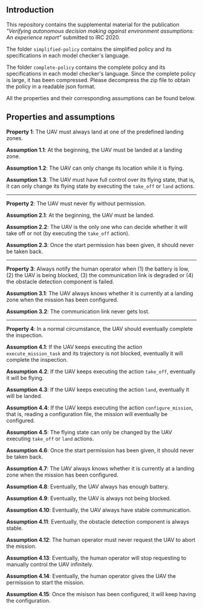 ## Introduction

This repository contains the supplemental material for the publication *"Verifying autonomous decision making against environment assumptions: An experience report"* submitted to IRC 2020.

The folder `simplified-policy` contains the simplified policy and its specifications in each model checker's language.

The folder `complete-policy` contains the complete policy and its specifications in each model checker's language. Since the complete policy is large, it has been compressed. Please decompress the zip file to obtain the policy in a readable json format.

All the properties and their corresponding assumptions can be found below.

## Properties and assumptions

**Property 1**: The UAV must always land at one of the predefined landing zones.

**Assumption 1.1**: At the beginning, the UAV must be landed at a landing zone.

**Assumption 1.2**: The UAV can only change its location while it is flying.

**Assumption 1.3**: The UAV must have full control over its flying state, that is, it can only change its flying state by executing the `take_off` or `land` actions.

---

**Property 2**: The UAV must never fly without permission.

**Assumption 2.1**: At the beginning, the UAV must be landed.

**Assumption 2.2**: The UAV is the only one who can decide whether it will take off or not (by executing the `take_off` action).

**Assumption 2.3**: Once the start permission has been given, it should never be taken back.

---

**Property 3**: Always notify the human operator when (1) the battery is low, (2) the UAV is being blocked, (3) the communication link is degraded or (4) the obstacle detection component is failed. 

**Assumption 3.1**: The UAV always knows whether it is currently at a landing zone when the mission has been configured.

**Assumption 3.2**: The communication link never gets lost.

---

**Property 4**: In a normal circumstance, the UAV should eventually complete the inspection.

**Assumption 4.1**:  If the UAV keeps executing the action `execute_mission_task` and its trajectory is not blocked, eventually it will complete the inspection.

**Assumption 4.2**:  If the UAV keeps executing the action `take_off`, eventually it will be flying.

**Assumption 4.3**:  If the UAV keeps executing the action `land`, eventually it will be landed.

**Assumption 4.4**:  If the UAV keeps executing the action `configure_mission`, that is, reading a configuration file, the mission will eventually be configured.

**Assumption 4.5**:  The flying state can only be changed by the UAV executing `take_off` or `land` actions.

**Assumption 4.6**:  Once the start permission has been given, it should never be taken back.

**Assumption 4.7**:  The UAV always knows whether it is currently at a landing zone when the mission has been configured.

**Assumption 4.8**:  Eventually, the UAV always has enough battery.

**Assumption 4.9**:  Eventually, the UAV is always not being blocked.

**Assumption 4.10**:  Eventually, the UAV always have stable communication.

**Assumption 4.11**:  Eventually, the obstacle detection component is always stable.

**Assumption 4.12**:  The human operator must never request the UAV to abort the mission.

**Assumption 4.13**:  Eventually, the human operator will stop requesting to manually control the UAV infinitely.

**Assumption 4.14**:  Eventually, the human operator gives the UAV the permission to start the mission.

**Assumption 4.15**:  Once the misison has been configured, it will keep having the configuration.
